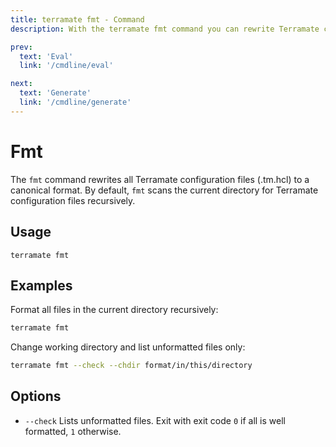 ```yaml
---
title: terramate fmt - Command
description: With the terramate fmt command you can rewrite Terramate configuration files to a canonical format.

prev:
  text: 'Eval'
  link: '/cmdline/eval'

next:
  text: 'Generate'
  link: '/cmdline/generate'
---
```


# Fmt

The `fmt` command rewrites all Terramate configuration files (.tm.hcl) to a canonical format.
By default, `fmt` scans the current directory for Terramate configuration files recursively.

## Usage

`terramate fmt`

## Examples

Format all files in the current directory recursively:

```bash
terramate fmt
```

Change working directory and list unformatted files only:

```bash
terramate fmt --check --chdir format/in/this/directory
```

## Options

- `--check` Lists unformatted files. Exit with exit code `0` if all is well formatted, `1` otherwise.

